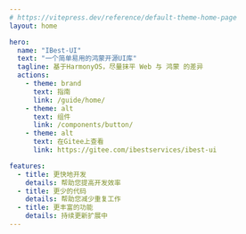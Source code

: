 ```yaml
---
# https://vitepress.dev/reference/default-theme-home-page
layout: home

hero:
  name: "IBest-UI"
  text: "一个简单易用的鸿蒙开源UI库"
  tagline: 基于HarmonyOS，尽量抹平 Web 与 鸿蒙 的差异
  actions:
    - theme: brand
      text: 指南
      link: /guide/home/
    - theme: alt
      text: 组件
      link: /components/button/
    - theme: alt
      text: 在Gitee上查看
      link: https://gitee.com/ibestservices/ibest-ui

features:
  - title: 更快地开发
    details: 帮助您提高开发效率
  - title: 更少的代码
    details: 帮助您减少重复工作
  - title: 更丰富的功能
    details: 持续更新扩展中
---
```

